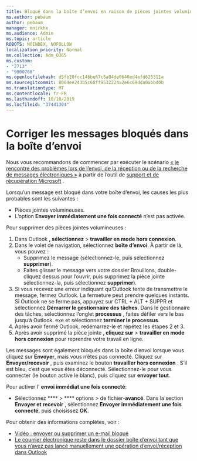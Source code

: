 ```yaml
---
title: Bloqué dans la boîte d’envoi en raison de pièces jointes volumineuses
ms.author: pebaum
author: pebaum
manager: mnirkhe
ms.audience: Admin
ms.topic: article
ROBOTS: NOINDEX, NOFOLLOW
localization_priority: Normal
ms.collection: Adm_O365
ms.custom:
- "2713"
- "9000768"
ms.openlocfilehash: d5fb20fcc146be67c5a04de0640ed4efd625311a
ms.sourcegitcommit: 8004ee243b5c68ff9532224a2e6c69dda0abbd0b
ms.translationtype: MT
ms.contentlocale: fr-FR
ms.lasthandoff: 10/10/2019
ms.locfileid: "37441304"
---
```

# <a name="fix-messages-that-are-stuck-in-the-outbox"></a>Corriger les messages bloqués dans la boîte d’envoi

Nous vous recommandons de commencer par exécuter le scénario [« je rencontre des problèmes lors de l’envoi, de la réception ou de la recherche de messages électroniques »](https://aka.ms/SaRA-OutlookSendReceive) à partir de l’outil de [support et de récupération Microsoft](https://diagnostics.office.com/#/) .

Lorsqu’un message est bloqué dans votre boîte d’envoi, les causes les plus probables sont les suivantes :
- Pièces jointes volumineuses.
- L’option **Envoyer immédiatement une fois connecté** n’est pas activée.

Pour supprimer des pièces jointes volumineuses : 

1. Dans Outlook **, sélectionnez** > **travailler en mode hors connexion**. 
2. Dans le volet de navigation, sélectionnez **boîte d’envoi**. À partir de là, vous pouvez : 
    - Supprimez le message (sélectionnez-le, puis sélectionnez **supprimer**).
    - Faites glisser le message vers votre dossier Brouillons, double-cliquez dessus pour l’ouvrir, puis supprimez la pièce jointe sélectionnez-la, puis sélectionnez **supprimer**).
3. Si vous recevez une erreur indiquant qu’Outlook tente de transmettre le message, fermez Outlook. La fermeture peut prendre quelques instants. Si Outlook ne se ferme pas, appuyez sur CTRL + ALT + SUPPR et sélectionnez **Démarrer le gestionnaire des tâches**. Dans le gestionnaire des tâches, sélectionnez l’onglet **processus** , faites défiler vers le bas jusqu’à Outlook. exe et sélectionnez **terminer le processus**.
4. Après avoir fermé Outlook, redémarrez-le et répétez les étapes 2 et 3. 
5. Après avoir supprimé la pièce jointe **, cliquez sur** > **travailler en mode hors connexion** pour reprendre votre travail en ligne. 

Les messages sont également bloqués dans la boîte d’envoi lorsque vous cliquez sur **Envoyer**, mais vous n’êtes pas connecté. Cliquez sur **Envoyer/recevoir** , puis examinez le bouton **travailler hors connexion** . S’il est bleu, c’est que vous êtes déconnecté. Sélectionnez-le pour vous connecter (le bouton active le blanc), puis cliquez sur **envoyer tout**.
 
Pour activer l' **envoi immédiat une fois connecté**:
 
- Sélectionnez **** > **** options >  de fichier-**avancé**.
Dans la section **Envoyer et recevoir** , sélectionnez **Envoyer immédiatement une fois connecté**, puis choisissez **OK**.
 
Pour obtenir des informations complètes, voir :
- [Vidéo : envoyer ou supprimer un e-mail bloqué](https://support.office.com/article/Video-Send-or-delete-an-email-stuck-in-your-outbox-26d5d34a-4e5f-444a-a9e8-44db04a94dec) 
- [Le courrier électronique reste dans le dossier boîte d’envoi tant que vous n’avez pas lancé manuellement une opération d’envoi/réception dans Outlook](https://support.microsoft.com/help/2797572/email-stays-in-the-outbox-folder-until-you-manually-initiate-a-send-re)
